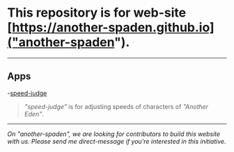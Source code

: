 # This repository is for web-site [https://another-spaden.github.io]("another-spaden").
---
## Apps
-[speed-judge](https://another-spaden.github.io/html/speed-judge.html)
> _"speed-judge"_ is for adjusting speeds of characters of _"Another Eden"_.
---
_On "another-spaden", we are looking for contributors to build this website with us.
Please send me direct-message if you're interested in this initiative._

